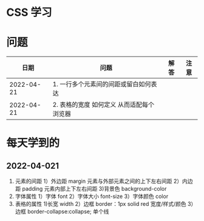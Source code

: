 CSS 学习
=================



问题
=================

|日期|问题|解答|注意|
|----|----|----|----|
|2022-04-21 |1. 一行多个元素间的间距或留白如何表达 | ||
|2022-04-21 |2. 表格的宽度 如何定义 从而适配每个浏览器 |||







每天学到的
 =================
 

 2022-04-021 
-----------------
 1. 元素的间距
    1）外边距 margin   元素与外部元素之间的上下左右间距
    2）内边距 padding  元素内部上下左右间距
    3)背景色 background-color
 2. 字体属性
    1）字体 font
    2）字体大小 font-size
    3）字体颜色 color
 3. 表格的属性
    1)长宽 width
    2）边框 border：1px solid red  宽度/样式/颜色
    3）边框 border-collapse:collapse; 单个线
 



 

	

	

